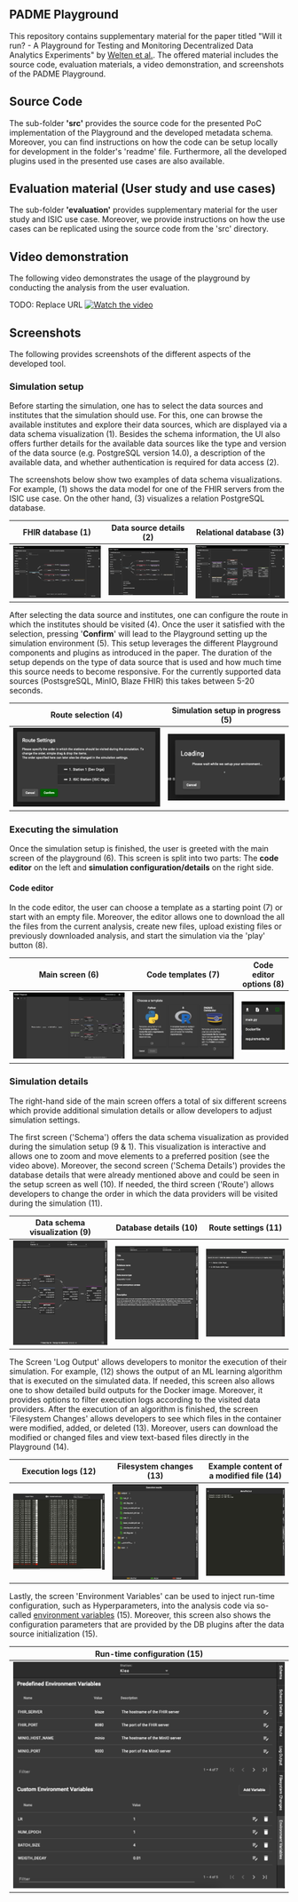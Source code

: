 ## PADME Playground

This repository contains supplementary material for the paper titled "Will it run? - A Playground for Testing and Monitoring Decentralized Data Analytics Experiments" by [Welten et al.](). The offered material includes the source code, evaluation materials, a video demonstration, and screenshots of the PADME Playground.

## Source Code
The sub-folder **'src'** provides the source code for the presented PoC implementation of the Playground and the developed metadata schema. Moreover, you can find instructions on how the code can be setup locally for development in the folder's 'readme' file. Furthermore, all the developed plugins used in the presented use cases are also available.

## Evaluation material (User study and use cases)

The sub-folder **'evaluation'** provides supplementary material for the user study and ISIC use case. Moreover, we provide instructions on how the use cases can be replicated using the source code from the 'src' directory.

## Video demonstration

The following video demonstrates the usage of the playground by conducting the analysis from the user evaluation.

TODO: Replace URL
[![Watch the video](https://img.youtube.com/vi/nTQUwghvy5Q/default.jpg)](https://youtu.be/nTQUwghvy5Q)

## Screenshots

The following provides screenshots of the different aspects of the developed tool.

### Simulation setup

Before starting the simulation, one has to select the data sources and institutes that the simulation should use. For this, one can browse the available institutes and explore their data sources, which are displayed via a data schema visualization (1). Besides the schema information, the UI also offers further details for the available data sources like the type and version of the data source (e.g. PostgreSQL version 14.0), a description of the available data, and whether authentication is required for data access (2).

The screenshots below show two examples of data schema visualizations. For example, (1) shows the data model for one of the FHIR servers from the ISIC use case. On the other hand, (3) visualizes a relation PostgreSQL database.

FHIR database (1)            |  Data source details (2) | Relational database (3)
:-------------------------:|:-------------------------:|:-------------------------:
![Image](/img/setup/1.png "FHIR database visualization") |  ![Image](/img/setup/2.png "Data source details") | ![Image](/img/setup/3.png "Relational data source visualization")

After selecting the data source and institutes, one can configure the route in which the institutes should be visited (4). Once the user it satisfied with the selection, pressing '**Confirm**' will lead to the Playground setting up the simulation environment (5). This setup leverages the different Playground components and plugins as introduced in the paper. The duration of the setup depends on the type of data source that is used and how much time this source needs to become responsive. For the currently supported data sources (PostsgreSQL, MinIO, Blaze FHIR) this takes between 5-20 seconds. 

Route selection (4)            |  Simulation setup in progress (5)
:-------------------------:|:-------------------------:
![Image](/img/setup/4.png "Route selection") |  ![Image](/img/setup/5.png "Simulation setup in progress")

### Executing the simulation

Once the simulation setup is finished, the user is greeted with the main screen of the playground (6). This screen is split into two parts: The **code editor** on the left and **simulation configuration/details** on the right side.

#### Code editor

In the code editor, the user can choose a template as a starting point (7) or start with an empty file. Moreover, the editor allows one to download the all the files from the current analysis, create new files, upload existing files or previously downloaded analysis, and start the simulation via the 'play' button (8).

Main screen (6)            | Code templates (7) | Code editor options (8)
:-------------------------:|:-------------------------:|:-------------------------:
![Image](/img/execution/1.png "Main screen") |  ![Image](/img/execution/2.png "Available analysis templates") | ![Image](/img/execution/3.png "Code editor options")

### Simulation details

The right-hand side of the main screen offers a total of six different screens which provide additional simulation details or allow developers to adjust simulation settings.

The first screen ('Schema') offers the data schema visualization as provided during the simulation setup (9 & 1). This visualization is interactive and allows one to zoom and move elements to a preferred position (see the video above). Moreover, the second screen ('Schema Details') provides the database details that were already mentioned above and could be seen in the setup screen as well (10). If needed, the third screen ('Route') allows developers to change the order in which the data providers will be visited during the simulation (11).

Data schema visualization (9)            | Database details (10) | Route settings (11)
:-------------------------:|:-------------------------:|:-------------------------:
![Image](/img/execution/4.png "Data schema visualization") |  ![Image](/img/execution/5.png "Database details") | ![Image](/img/execution/6.png "Route settings")

The Screen 'Log Output' allows developers to monitor the execution of their simulation. For example, (12) shows the output of an ML learning algorithm that is executed on the simulated data. If needed, this screen also allows one to show detailed build outputs for the Docker image. Moreover, it provides options to filter execution logs according to the visited data providers. After the execution of an algorithm is finished, the screen 'Filesystem Changes' allows developers to see which files in the container were modified, added, or deleted (13). Moreover, users can download the modified or changed files and view text-based files directly in the Playground (14).


Execution logs (12)            | Filesystem changes (13) | Example content of a modified file (14)
:-------------------------:|:-------------------------:|:-------------------------:
![Image](/img/execution/7.png "Execution logs") |  ![Image](/img/execution/8.png "Filesystem changes") | ![Image](/img/execution/9.png "Example file output")

Lastly, the screen 'Environment Variables' can be used to inject run-time configuration, such as Hyperparameters, into the analysis code via so-called [environment variables](https://en.wikipedia.org/wiki/Environment_variable) (15). Moreover, this screen also shows the configuration parameters that are provided by the DB plugins after the data source initialization (15).


Run-time configuration (15)            |
:-------------------------:|
![Image](/img/execution/10.png "Runtime configuration") |
